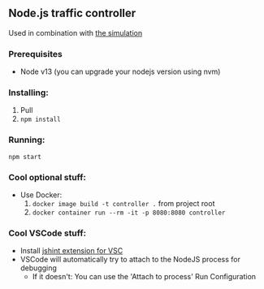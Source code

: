## Node.js traffic controller
Used in combination with [the simulation](https://github.com/pprotas/simulation)

### Prerequisites
* Node v13 (you can upgrade your nodejs version using nvm)

### Installing:
1. Pull
2. `npm install`

### Running:
`npm start`

### Cool optional stuff:
* Use Docker:
  1. `docker image build -t controller .` from project root
  2. `docker container run --rm -it -p 8080:8080 controller`

### Cool VSCode stuff:
* Install [jshint extension for VSC](https://marketplace.visualstudio.com/items?itemName=dbaeumer.jshint)
* VSCode will automatically try to attach to the NodeJS process for debugging
  * If it doesn't: You can use the 'Attach to process' Run Configuration